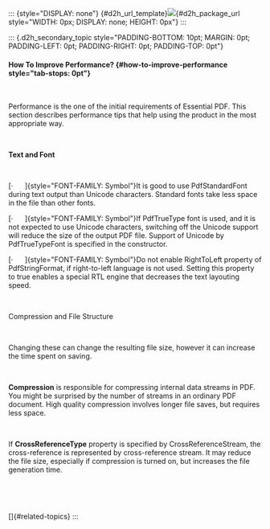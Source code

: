 ::: {style="DISPLAY: none"}
[](ms-xhelp:///?Id=d2h_url_template){#d2h_url_template}![](!package_url!){#d2h_package_url style="WIDTH: 0px; DISPLAY: none; HEIGHT: 0px"}
:::

::: {.d2h_secondary_topic style="PADDING-BOTTOM: 10pt; MARGIN: 0pt; PADDING-LEFT: 0pt; PADDING-RIGHT: 0pt; PADDING-TOP: 0pt"}
#### How To Improve Performance? {#how-to-improve-performance style="tab-stops: 0pt"}

 

Performance is the one of the initial requirements of Essential PDF. This section describes performance tips that help using the product in the most appropriate way.

 

**Text and Font**

 

[·      ]{style="FONT-FAMILY: Symbol"}It is good to use PdfStandardFont during text output than Unicode characters. Standard fonts take less space in the file than other fonts.

[·      ]{style="FONT-FAMILY: Symbol"}If PdfTrueType font is used, and it is not expected to use Unicode characters, switching off the Unicode support will reduce the size of the output PDF file. Support of Unicode by PdfTrueTypeFont is specified in the constructor.

[·      ]{style="FONT-FAMILY: Symbol"}Do not enable RightToLeft property of PdfStringFormat, if right-to-left language is not used. Setting this property to true enables a special RTL engine that decreases the text layouting speed.

 

Compression and File Structure

 

Changing these can change the resulting file size, however it can increase the time spent on saving.

 

**Compression** is responsible for compressing internal data streams in PDF. You might be surprised by the number of streams in an ordinary PDF document. High quality compression involves longer file saves, but requires less space.

 

If **CrossReferenceType** property is specified by CrossReferenceStream, the cross-reference is represented by cross-reference stream. It may reduce the file size, especially if compression is turned on, but increases the file generation time.

 

 

[]{#related-topics}
:::
